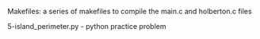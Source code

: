 Makefiles: a series of makefiles to compile the main.c and holberton.c files

5-island_perimeter.py - python practice problem
